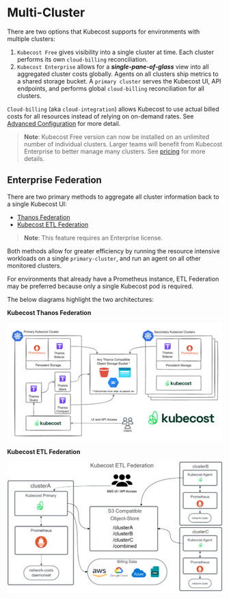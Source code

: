 # Multi-Cluster

There are two options that Kubecost supports for environments with multiple clusters:

1. `Kubecost Free` gives visibility into a single cluster at time. Each cluster performs its own `cloud-billing` reconciliation.
1. `Kubecost Enterprise` allows for a _**single-pane-of-glass**_ view into all aggregated cluster costs globally. Agents on all clusters ship metrics to a shared storage bucket. A `primary cluster` serves the Kubecost UI, API endpoints, and performs global `cloud-billing` reconciliation for all clusters.

`Cloud-billing` (aka `cloud-integration`) allows Kubecost to use actual billed costs for all resources instead of relying on on-demand rates. See [Advanced Configuration](https://docs.kubecost.com/install-and-configure/advanced-configuration) for more detail.

> **Note**: Kubecost Free version can now be installed on an unlimited number of individual clusters. Larger teams will benefit from Kubecost Enterprise to better manage many clusters. See [pricing](https://www.kubecost.com/pricing) for more details.

## Enterprise Federation

There are two primary methods to aggregate all cluster information back to a single Kubecost UI:

* [Thanos Federation](thanos-setup.md)
* [Kubecost ETL Federation](federated-etl.md)

> **Note**: This feature requires an Enterprise license.

Both methods allow for greater efficiency by running the resource intensive workloads on a single `primary-cluster`, and run an agent on all other monitored clusters.

For environments that already have a Prometheus instance, ETL Federation may be preferred because only a single Kubecost pod is required.

The below diagrams highlight the two architectures:

**Kubecost Thanos Federation**

![Thanos Overview](https://raw.githubusercontent.com/kubecost/docs/main/images/thanos-architecture.png)

**Kubecost ETL Federation**

![ETL Federation Overview](https://raw.githubusercontent.com/kubecost/docs/main/images/Kubecost-ETL-Federated-Architecture.png)
